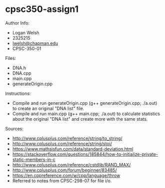 # cpsc350-assign1

Author Info:
* Logan Welsh
* 2325215
* lwelsh@chapman.edu
* CPSC-350-01


Files:
* DNA.h
* DNA.cpp
* main.cpp
* generateOrigin.cpp


Instructions:
* Compile and run generateOrigin.cpp (g++ generateOrigin.cpp; ./a.out) to create an original "DNA list" file.
* Compile and run main.cpp (g++ main.cpp; ./a.out) to calculate statistics about the original "DNA list" and create more with the same stats.


Sources:
* http://www.cplusplus.com/reference/string/to_string/
* http://www.cplusplus.com/reference/string/stoi/
* https://www.mathsisfun.com/data/standard-deviation.html
* https://stackoverflow.com/questions/185844/how-to-initialize-private-static-members-in-c
* http://www.cplusplus.com/reference/cstdlib/RAND_MAX/
* http://www.cplusplus.com/forum/beginner/83485/
* https://en.cppreference.com/w/cpp/language/throw
* Referred to notes from CPSC-298-07 for file i/o.


